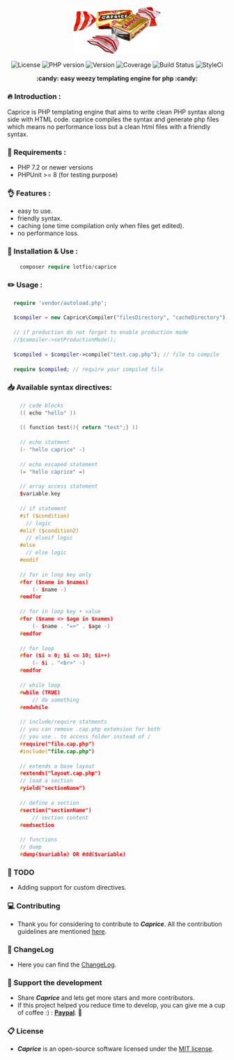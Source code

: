 <p align="center">
  <img src="https://github.com/lotfio/caprice/blob/master/docs/logo.png" width="200"  alt="caprice Preview">
  <p align="center">
    <img src="https://img.shields.io/badge/Licence-MIT-ffd32a.svg" alt="License">
    <img src="https://img.shields.io/badge/PHP-7.2-808e9b.svg" alt="PHP version">
    <img src="https://img.shields.io/badge/Version-0.2.0-f53b57.svg" alt="Version">
    <img src="https://img.shields.io/badge/coverage-10%25-27ae60.svg" alt="Coverage">
    <img src="https://travis-ci.org/lotfio/caprice.svg?branch=master" alt="Build Status">
    <img src="https://github.styleci.io/repos/211069554/shield?branch=master" alt="StyleCi">
    </p>
  <p align="center">
    <strong>:candy: easy weezy templating engine for php :candy:</strong>
  </p>
</p>

### :fire: Introduction :
Caprice is PHP templating engine that aims to write clean PHP syntax along side with HTML code.
caprice compiles the syntax and generate php files which means no performance loss but a clean html files with a friendly syntax. 

### :pushpin: Requirements :
- PHP 7.2 or newer versions
- PHPUnit >= 8 (for testing purpose)

### :ok_hand: Features :
- easy to use.
- friendly syntax.
- caching (one time compilation only when files get edited).
- no performance loss.

### :rocket: Installation & Use :
```php
    composer require lotfio/caprice
```

### :pencil2: Usage :
```php
  require 'vendor/autoload.php';

  $compiler = new Caprice\Compiler("filesDirectory", "cacheDirectory");

  // if production do not forget to enable production mode
  //$comoiler->setProductionMode();

  $compiled = $compiler->compile("test.cap.php"); // file to compile

  require $compiled; // require your compiled file 
```

### :inbox_tray: Available syntax directives:
```cpp
    // code blocks
    (( echo "hello" ))      

    (( function test(){ return "test";} ))

    // echo statment 
    (- "hello caprice" -)

    // echo escaped statement
    (= "hello caprice" =)

    // array access statement
    $variable.key 

    // if statement
    #if ($condition)
      // logic
    #elif ($condition2)
      // elseif logic
    #else               
      // else logic
    #endif               

    // for in loop key only
    #for ($name in $names)
        (- $name -)
    #endfor

    // for in loop key + value
    #for ($name => $age in $names)
        (- $name . "=>" . $age -)
    #endfor

    // for loop
    #for ($i = 0; $i <= 10; $i++)
        (- $i . "<br>" -)
    #endfor

    // while loop
    #while (TRUE)
        // do something
    #endwhile

    // include/require statments
    // you can remove .cap.php extension for both
    // you use . to access folder instead of /
    #require("file.cap.php")
    #include("file.cap.php")

    // extends a base layout 
    #extends("layout.cap.php")
    // load a section 
    #yield("sectionName")

    // define a section
    #section("sectionName")
        // section content
    #endsection

    // functions
    // dump
    #dump($variable) OR #dd($variable)

```
### :helicopter: TODO
- Adding support for custom directives.

### :computer: Contributing

- Thank you for considering to contribute to ***Caprice***. All the contribution guidelines are mentioned [here](CONTRIBUTING.md).

### :page_with_curl: ChangeLog

- Here you can find the [ChangeLog](CHANGELOG.md).

### :beer: Support the development

- Share ***Caprice*** and lets get more stars and more contributors.
- If this project helped you reduce time to develop, you can give me a cup of coffee :) : **[Paypal](https://www.paypal.me/lotfio)**. 💖

### :clipboard: License

- ***Caprice*** is an open-source software licensed under the [MIT license](LICENSE).
